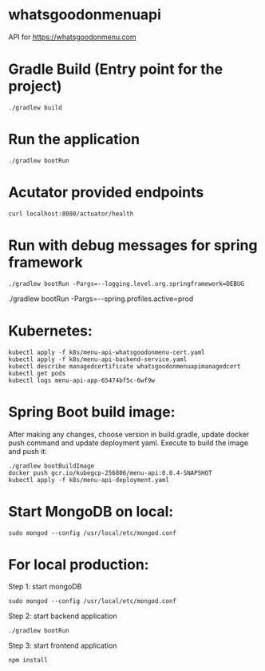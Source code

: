 # whatsgoodonmenuapi
API for https://whatsgoodonmenu.com

# Gradle Build (Entry point for the project)
```
./gradlew build
```
# Run the application
```
./gradlew bootRun
```

# Acutator provided endpoints
```
curl localhost:8080/actuator/health
```

# Run with debug messages for spring framework
```
./gradlew bootRun -Pargs=--logging.level.org.springframework=DEBUG
```

./gradlew bootRun -Pargs=--spring.profiles.active=prod

# Kubernetes:
```
kubectl apply -f k8s/menu-api-whatsgoodonmenu-cert.yaml
kubectl apply -f k8s/menu-api-backend-service.yaml
kubectl describe managedcertificate whatsgoodonmenuapimanagedcert
kubectl get pods
kubectl logs menu-api-app-65474bf5c-6wf9w 
```

# Spring Boot build image:
After making any changes, choose version in build.gradle, update docker push command and update deployment yaml. Execute to build the image and push it:
```
./gradlew bootBuildImage
docker push gcr.io/kubegcp-256806/menu-api:0.0.4-SNAPSHOT
kubectl apply -f k8s/menu-api-deployment.yaml
```

# Start MongoDB on local:
```
sudo mongod --config /usr/local/etc/mongod.conf
```

# For local production:

Step 1: start mongoDB
```
sudo mongod --config /usr/local/etc/mongod.conf
```

Step 2: start backend application
```
./gradlew bootRun
```

Step 3: start frontend application
```
npm install
```
